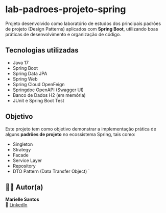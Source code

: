 # lab-padroes-projeto-spring

Projeto desenvolvido como laboratório de estudos dos principais padrões de projeto (Design Patterns) aplicados com **Spring Boot**, utilizando boas práticas de desenvolvimento e organização de código.

## Tecnologias utilizadas

- Java 17
- Spring Boot 
- Spring Data JPA
- Spring Web
- Spring Cloud OpenFeign
- Springdoc OpenAPI (Swagger UI)
- Banco de Dados H2 (em memória)
- JUnit e Spring Boot Test

## Objetivo

Este projeto tem como objetivo demonstrar a implementação prática de alguns **padrões de projeto** no ecossistema Spring, tais como:

- Singleton
- Strategy
- Facade
- Service Layer
- Repository
- DTO Pattern (Data Transfer Object)
`

## 👩‍💻 Autor(a)

**Marielle Santos**  
🔗 [LinkedIn](https://www.linkedin.com/in/dev-marielle-santos/)  
